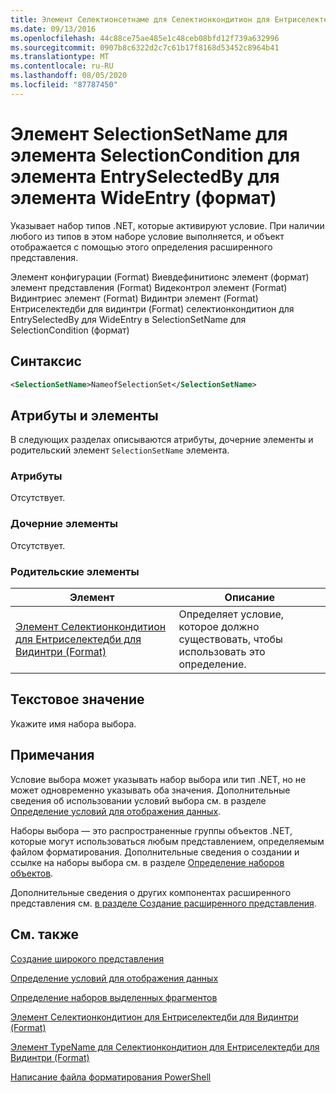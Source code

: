 ```yaml
---
title: Элемент Селектионсетнаме для Селектионкондитион для Ентриселектедби для Видинтри (Format) | Документация Майкрософт
ms.date: 09/13/2016
ms.openlocfilehash: 44c88ce75ae485e1c48ceb08bfd12f739a632996
ms.sourcegitcommit: 0907b8c6322d2c7c61b17f8168d53452c8964b41
ms.translationtype: MT
ms.contentlocale: ru-RU
ms.lasthandoff: 08/05/2020
ms.locfileid: "87787450"
---
```

# <a name="selectionsetname-element-for-selectioncondition-for-entryselectedby-for-wideentry-format"></a>Элемент SelectionSetName для элемента SelectionCondition для элемента EntrySelectedBy для элемента WideEntry (формат)

Указывает набор типов .NET, которые активируют условие. При наличии любого из типов в этом наборе условие выполняется, и объект отображается с помощью этого определения расширенного представления.

Элемент конфигурации (Format) Виевдефинитионс элемент (формат) элемент представления (Format) Видеконтрол элемент (Format) Видинтриес элемент (Format) Видинтри элемент (Format) Ентриселектедби для видинтри (Format) селектионкондитион для EntrySelectedBy для WideEntry в SelectionSetName для SelectionCondition (формат)

## <a name="syntax"></a>Синтаксис

```xml
<SelectionSetName>NameofSelectionSet</SelectionSetName>
```

## <a name="attributes-and-elements"></a>Атрибуты и элементы

В следующих разделах описываются атрибуты, дочерние элементы и родительский элемент `SelectionSetName` элемента.

### <a name="attributes"></a>Атрибуты

Отсутствует.

### <a name="child-elements"></a>Дочерние элементы

Отсутствует.

### <a name="parent-elements"></a>Родительские элементы

|Элемент|Описание|
|-------------|-----------------|
|[Элемент Селектионкондитион для Ентриселектедби для Видинтри (Format)](./selectioncondition-element-for-entryselectedby-for-widecontrol-format.md)|Определяет условие, которое должно существовать, чтобы использовать это определение.|

## <a name="text-value"></a>Текстовое значение

Укажите имя набора выбора.

## <a name="remarks"></a>Примечания

Условие выбора может указывать набор выбора или тип .NET, но не может одновременно указывать оба значения. Дополнительные сведения об использовании условий выбора см. в разделе [Определение условий для отображения данных](./defining-conditions-for-displaying-data.md).

Наборы выбора — это распространенные группы объектов .NET, которые могут использоваться любым представлением, определяемым файлом форматирования. Дополнительные сведения о создании и ссылке на наборы выбора см. в разделе [Определение наборов объектов](./defining-selection-sets.md).

Дополнительные сведения о других компонентах расширенного представления см. [в разделе Создание расширенного представления](./creating-a-wide-view.md).

## <a name="see-also"></a>См. также

[Создание широкого представления](./creating-a-wide-view.md)

[Определение условий для отображения данных](./defining-conditions-for-displaying-data.md)

[Определение наборов выделенных фрагментов](./defining-selection-sets.md)

[Элемент Селектионкондитион для Ентриселектедби для Видинтри (Format)](./selectioncondition-element-for-entryselectedby-for-widecontrol-format.md)

[Элемент TypeName для Селектионкондитион для Ентриселектедби для Видинтри (Format)](./typename-element-for-selectioncondition-for-entryselectedby-for-widecontrol-format.md)

[Написание файла форматирования PowerShell](./writing-a-powershell-formatting-file.md)
